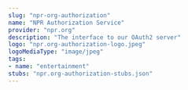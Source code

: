 ```yaml
---
slug: "npr-org-authorization"
name: "NPR Authorization Service"
provider: "npr.org"
description: "The interface to our OAuth2 server"
logo: "npr.org-authorization-logo.jpeg"
logoMediaType: "image/jpeg"
tags:
- name: "entertainment"
stubs: "npr.org-authorization-stubs.json"
---
```


